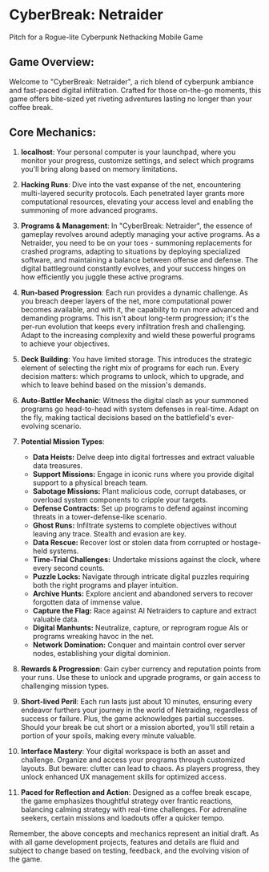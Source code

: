 # CyberBreak: Netraider
Pitch for a Rogue-lite Cyberpunk Nethacking Mobile Game

## Game Overview:
Welcome to "CyberBreak: Netraider", a rich blend of cyberpunk ambiance and fast-paced digital infiltration. Crafted for those on-the-go moments, this game offers bite-sized yet riveting adventures lasting no longer than your coffee break.

## Core Mechanics:
1. **localhost**:
Your personal computer is your launchpad, where you monitor your progress, customize settings, and select which programs you'll bring along based on memory limitations.

2. **Hacking Runs**:
Dive into the vast expanse of the net, encountering multi-layered security protocols. Each penetrated layer grants more computational resources, elevating your access level and enabling the summoning of more advanced programs.

3. **Programs & Management**: In "CyberBreak: Netraider", the essence of gameplay revolves around adeptly managing your active programs. As a Netraider, you need to be on your toes - summoning replacements for crashed programs, adapting to situations by deploying specialized software, and maintaining a balance between offense and defense. The digital battleground constantly evolves, and your success hinges on how efficiently you juggle these active programs.

4. **Run-based Progression**: Each run provides a dynamic challenge. As you breach deeper layers of the net, more computational power becomes available, and with it, the capability to run more advanced and demanding programs. This isn't about long-term progression; it's the per-run evolution that keeps every infiltration fresh and challenging. Adapt to the increasing complexity and wield these powerful programs to achieve your objectives.

4. **Deck Building**:
You have limited storage. This introduces the strategic element of selecting the right mix of programs for each run. Every decision matters: which programs to unlock, which to upgrade, and which to leave behind based on the mission's demands.

5. **Auto-Battler Mechanic**:
Witness the digital clash as your summoned programs go head-to-head with system defenses in real-time. Adapt on the fly, making tactical decisions based on the battlefield's ever-evolving scenario.

6. **Potential Mission Types**:

   - **Data Heists:** Delve deep into digital fortresses and extract valuable data treasures.
   - **Support Missions:** Engage in iconic runs where you provide digital support to a physical breach team.
   - **Sabotage Missions:** Plant malicious code, corrupt databases, or overload system components to cripple your targets.
   - **Defense Contracts:** Set up programs to defend against incoming threats in a tower-defense-like scenario.
   - **Ghost Runs:** Infiltrate systems to complete objectives without leaving any trace. Stealth and evasion are key.
   - **Data Rescue:** Recover lost or stolen data from corrupted or hostage-held systems.
   - **Time-Trial Challenges:** Undertake missions against the clock, where every second counts.
   - **Puzzle Locks:** Navigate through intricate digital puzzles requiring both the right programs and player intuition.
   - **Archive Hunts:** Explore ancient and abandoned servers to recover forgotten data of immense value.
   - **Capture the Flag:** Race against AI Netraiders to capture and extract valuable data.
   - **Digital Manhunts:** Neutralize, capture, or reprogram rogue AIs or programs wreaking havoc in the net.
   - **Network Domination:** Conquer and maintain control over server nodes, establishing your digital dominion.
 
7. **Rewards & Progression**:
Gain cyber currency and reputation points from your runs. Use these to unlock and upgrade programs, or gain access to challenging mission types.

8. **Short-lived Peril**:
Each run lasts just about 10 minutes, ensuring every endeavor furthers your journey in the world of Netraiding, regardless of success or failure. Plus, the game acknowledges partial successes. Should your break be cut short or a mission aborted, you'll still retain a portion of your spoils, making every minute valuable.

9. **Interface Mastery**:
Your digital workspace is both an asset and challenge. Organize and access your programs through customized layouts. But beware: clutter can lead to chaos. As players progress, they unlock enhanced UX management skills for optimized access.

10. **Paced for Reflection and Action**:
Designed as a coffee break escape, the game emphasizes thoughtful strategy over frantic reactions, balancing calming strategy with real-time challenges. For adrenaline seekers, certain missions and loadouts offer a quicker tempo.



Remember, the above concepts and mechanics represent an initial draft. As with all game development projects, features and details are fluid and subject to change based on testing, feedback, and the evolving vision of the game.
